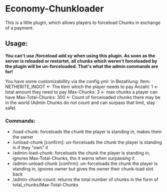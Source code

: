 # Economy-Chunkloader
This is a little plugin, which allows players to forceload Chunks in exchange of a payment.

## Usage:
**You can't use /forceload add xy when using this plugin. As soon as the server is reloaded or restartet, all chunks which weren't forceloaded by the plugin will be un-forceloaded. That's what the admin commands are for!**

You have some customizabillity via the config.yml: \n
Bezahlung:
  Item: NETHERITE_INGOT <- The Item which the player needs to pay
  Anzahl: 1 <- total amount they need to pay
Max-Chunks: 3 <- max chunks a player can have
Max-Total-Chunks: 300 <- Count of forceloaded chunks there may be in the world (Admin Chunks do not count and can surpass that limit, stay safe)

### Commands:
- /load-chunk: forceloads the chunk the player is standing in, makes them the owner
- /unload-chunk [confirm]: un-forceloads the chunk the player is standing in if they "own" it
- /admin-load-chunk: forceloads the chunk the player is standing in, ignores Max-Total-Chunks, tho it warns when surpassing it
- /admin-unload-chunk [confirm]: un-forceloads the chunk the player is standing in, ignores owner but gives the owner their chunk-load slot back
- /admin-chunk-count: returns the total number of chunks in the form of total_chunks/Max-Total-Chunks
